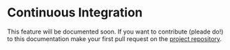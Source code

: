 # Continuous Integration

This feature will be documented soon. If you want to contribute (pleade do!) to this documentation make your first pull request on the [project repository](https://github.com/mondrian-framework/mondrian-framework).